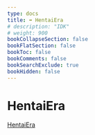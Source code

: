 ```yaml
---
type: docs
title: ➡️ HentaiEra
# description: "IDK"
# weight: 900
bookCollapseSection: false
bookFlatSection: false
bookToc: false
bookComments: false
bookSearchExclude: true
bookHidden: false
---
```


# HentaiEra

[HentaiEra](https://hentaiera.com/?nt)

